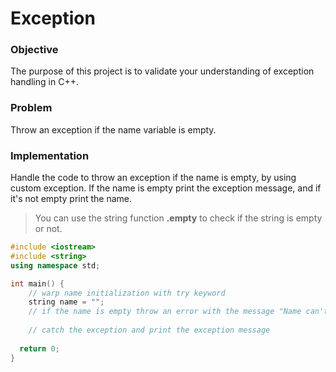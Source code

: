 # Exception

### **Objective**
The purpose of this project is to validate your understanding of exception handling in C++.



### **Problem**
Throw an exception if the name variable is empty.

### **Implementation**
Handle the code to throw an exception if the name is empty, by using custom exception. 
If the name is empty print the exception message, and if it's not empty print the name.

> You can use the string function **.empty** to check if the string is empty or not.

```cpp
#include <iostream>
#include <string>
using namespace std;

int main() {
    // warp name initialization with try keyword
    string name = "";
    // if the name is empty throw an error with the message "Name can't be empty"
   
    // catch the exception and print the exception message
  
  return 0;
}
```


